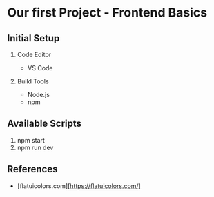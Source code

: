 # Our first Project - Frontend Basics 

## Initial Setup

1. Code Editor 

     - VS Code

2. Build Tools

    - Node.js
    - npm

## Available Scripts

1. npm start 
2. npm run dev 

## References

 - [flatuicolors.com][https://flatuicolors.com/]